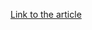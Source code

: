 [Link to the article](https://unit42.paloaltonetworks.com/ak47-activity-linked-to-sharepoint-vulnerabilities/)
